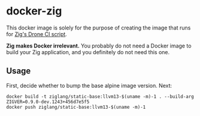 # docker-zig

This docker image is solely for the purpose of creating the image that runs for
[Zig's Drone CI script](https://github.com/ziglang/zig/tree/master/ci/drone).

**Zig makes Docker irrelevant.** You probably do not need a Docker image to
build your Zig application, and you definitely do not need this one.

## Usage

First, decide whether to bump the base alpine image version. Next:

```
docker build -t ziglang/static-base:llvm13-$(uname -m)-1 . --build-arg ZIGVER=0.9.0-dev.1243+456d7e5f5
docker push ziglang/static-base:llvm13-$(uname -m)-1
```
